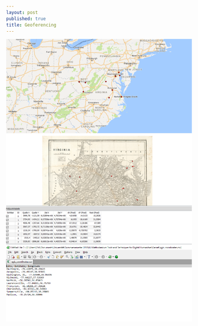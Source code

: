 ```yaml
---
layout: post
published: true
title: Geoferencing
---
```

![qgis_american_civil_war.PNG](/img/qgis_american_civil_war.PNG)
![qgis_american_civil_war2.PNG](/img/qgis_american_civil_war2.PNG)
![qgis_coordinates.PNG](/img/qgis_coordinates.PNG)
